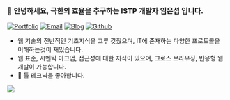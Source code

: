 ### 👋 안녕하세요, 극한의 효율을 추구하는 ISTP 개발자 임은섭 입니다.

<a href="https://limeunseop.github.io">![Portfolio](https://img.shields.io/badge/Portfolio-limeunseop.github.io-03B054.svg)</a> <a href="mailto:dmstjq92@gmail.com">![Email](https://img.shields.io/badge/email-dmstjq92@gmail.com-ea4335.svg)</a> <a href="https://medium.com/@dmstjq92">![Blog](https://img.shields.io/badge/blog-medium.com/@dmstjq92-303030.svg)</a> <a href="https://github.com/LimEunSeop">![Github](https://img.shields.io/badge/github-LimEunSeop-white.svg)</a>

- 웹 기술의 전반적인 기초지식을 고루 갖췄으며, IT에 존재하는 다양한 프로토콜을 이해하는것이 재밌습니다.
- 웹 표준, 시멘틱 마크업, 접근성에 대한 지식이 있으며, 크로스 브라우징, 반응형 웹 개발이 가능합니다.
- 🔨 툴 테크닉을 좋아합니다.

<p align="center">
  <a href="https://github.com/anuraghazra/github-readme-stats">
    <img align="left" src="https://github-readme-stats.vercel.app/api?username=limeunseop&count_private=true&show_icons=true" />
  </a>
  <!--
  <a href="https://github.com/anuraghazra/github-readme-stats">
    <img align="left" src="https://github-readme-stats.vercel.app/api/top-langs/?username=limeunseop&layout=compact&count_private=true&hide=css,html,vim script" />
  </a>
  -->
</p>

<!--
**LimEunSeop/LimEunSeop** is a ✨ _special_ ✨ repository because its `README.md` (this file) appears on your GitHub profile.

Here are some ideas to get you started:

- 🔭 I’m currently working on ...
- 🌱 I’m currently learning ...
- 👯 I’m looking to collaborate on ...
- 🤔 I’m looking for help with ...
- 💬 Ask me about ...
- 📫 How to reach me: ...
- 😄 Pronouns: ...
- ⚡ Fun fact: ...
-->

